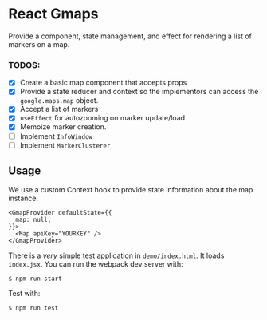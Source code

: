 # React Gmaps

Provide a component, state management, and effect for rendering a list of markers on a map.

### TODOS:

- [x] Create a basic map component that accepts props
- [x] Provide a state reducer and context so the implementors can access the `google.maps.map` object.
- [x] Accept a list of markers
- [x] `useEffect` for autozooming on marker update/load
- [x] Memoize marker creation.
- [ ] Implement `InfoWindow`
- [ ] Implement `MarkerClusterer`

## Usage

We use a custom Context hook to provide state information about the map instance.

```
<GmapProvider defaultState={{
  map: null,
}}>
  <Map apiKey="YOURKEY" />
</GmapProvider>
```

There is a _very_ simple test application in `demo/index.html`. It loads `index.jsx`. You can run the 
webpack dev server with:

`$ npm run start`

Test with:

`$ npm run test`
